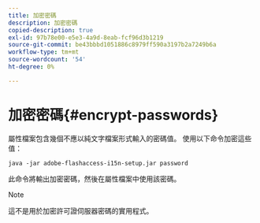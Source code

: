 ```yaml
---
title: 加密密碼
description: 加密密碼
copied-description: true
exl-id: 97b78e00-e5e3-4a9d-8eab-fcf96d3b1219
source-git-commit: be43bbbd1051886c8979ff590a3197b2a7249b6a
workflow-type: tm+mt
source-wordcount: '54'
ht-degree: 0%

---
```


# 加密密碼{#encrypt-passwords}

屬性檔案包含幾個不應以純文字檔案形式輸入的密碼值。 使用以下命令加密這些值：

`java -jar adobe-flashaccess-i15n-setup.jar password`

此命令將輸出加密密碼，然後在屬性檔案中使用該密碼。

>[!NOTE]
>這不是用於加密許可證伺服器密碼的實用程式。
